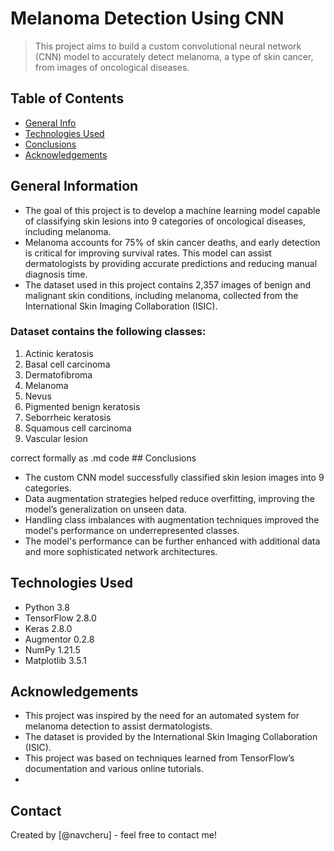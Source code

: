 # Melanoma Detection Using CNN
> This project aims to build a custom convolutional neural network (CNN) model to accurately detect melanoma, a type of skin cancer, from images of oncological diseases.

## Table of Contents
* [General Info](#general-information)
* [Technologies Used](#technologies-used)
* [Conclusions](#conclusions)
* [Acknowledgements](#acknowledgements)

## General Information
- The goal of this project is to develop a machine learning model capable of classifying skin lesions into 9 categories of oncological diseases, including melanoma.
- Melanoma accounts for 75% of skin cancer deaths, and early detection is critical for improving survival rates. This model can assist dermatologists by providing accurate predictions and reducing manual diagnosis time.
- The dataset used in this project contains 2,357 images of benign and malignant skin conditions, including melanoma, collected from the International Skin Imaging Collaboration (ISIC).

### Dataset contains the following classes:
1. Actinic keratosis
2. Basal cell carcinoma
3. Dermatofibroma
4. Melanoma
5. Nevus
6. Pigmented benign keratosis
7. Seborrheic keratosis
8. Squamous cell carcinoma
9. Vascular lesion

correct formally as .md code ## Conclusions
- The custom CNN model successfully classified skin lesion images into 9 categories.
- Data augmentation strategies helped reduce overfitting, improving the model’s generalization on unseen data.
- Handling class imbalances with augmentation techniques improved the model's performance on underrepresented classes.
- The model's performance can be further enhanced with additional data and more sophisticated network architectures.

## Technologies Used
- Python 3.8
- TensorFlow 2.8.0
- Keras 2.8.0
- Augmentor 0.2.8
- NumPy 1.21.5
- Matplotlib 3.5.1

## Acknowledgements
- This project was inspired by the need for an automated system for melanoma detection to assist dermatologists.
- The dataset is provided by the International Skin Imaging Collaboration (ISIC).
- This project was based on techniques learned from TensorFlow’s documentation and various online tutorials.
- 
## Contact
Created by [@navcheru] - feel free to contact me!
